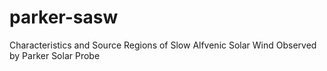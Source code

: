 # parker-sasw
Characteristics and Source Regions of Slow Alfvenic Solar Wind Observed by Parker Solar Probe

